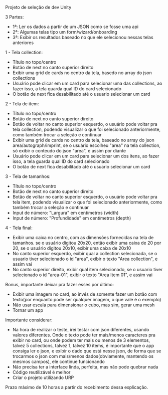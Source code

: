 Projeto de seleção de dev Unity

3 Partes:
- 1ª: Ler os dados a partir de um JSON como se fosse uma api
- 2ª: Algumas telas tipo um form/wizard/onboarding
- 3ª: Exibir os resultados baseado no que ele selecionou nessas telas anteriores

1 - Tela collection:
- Título no topo/centro
- Botão de next no canto superior direito
- Exibir uma grid de cards no centro da tela, basedo no array do json collections
- Usuário pode clicar em um card para selecionar uma das collections, ao fazer isso, a tela guarda qual ID do card selecionado
- O botão de next fica desabilitado até o usuario selecionar um card

2 - Tela de item:
- Título no topo/centro
- Botão de next no canto superior direito
- Botão de voltar no canto superior esquerdo, o usuário pode voltar pra tela collection, podendo visualizar o que foi selecionado anteriormente, como também trocar a seleção e continuar
- Exibir uma grid de cards no centro da tela, baseado no array do json area/autograph/imprint, se o usuário escolheu "area" na tela collection, só exibir o conteudo do json "area", e assim por diante
- Usuário pode clicar em um card para selecionar um dos itens, ao fazer isso, a tela guarda qual ID do card selecionado
- O botão de next fica desabilitado até o usuario selecionar um card

3 - Tela de tamanhos:
- Título no topo/centro
- Botão de next no canto superior direito
- Botão de voltar no canto superior esquerdo, o usuário pode voltar pra tela item, podendo visualizar o que foi selecionado anteriormente, como também trocar a seleção e continuar
- Input de número: "Largura" em centímetros (width)
- Input de número: "Profundidade" em centímetros (depth)

4 - Tela final:
- Exibir uma caixa no centro, com as dimensões fornecidas na tela de tamanhos. se o usuário digitou 20x20, então exibir uma caixa de 20 por 20, se o usuário digitou 20x10, exibir uma caixa de 20x10
- No canto superior esquerdo, exibir qual a collection selecionada, se o usuario tiver selecionado o id "area", exibir o texto "Area collection", e assim vai
- No canto superior direito, exibir qual item selecionado, se o usuario tiver selecionado o id "area-01", exibir o texto "Area Item 01", e assim vai

Bonus, importante deixar pra fazer esses por último:
- Exibir uma imagem no card, ao invés de somente fazer um botão com texto(por enquanto pode ser qualquer imagem, o que vale é o exemplo)
- Não usar escala para dimensionar o cubo, mas sim, gerar uma mesh
- Tornar um app

Importante considerar:
- Na hora de realizar o teste, irei testar com json diferentes, usando valores diferentes. Onde o texto pode ter mais/menos caracteres pra exibir no card, ou onde podem ter mais ou menos de 3 elementos, talvez 5 collections, talvez 1, talvez 10 items, é importante que o app consiga ler o json, e exibir o dado que está nesse json, de forma que se trocarmos o json com mais/menos dados(obviamente, mantendo os mesmos campos), ele continue funcionando
- Não precisa ter a interface linda, perfeita, mas não pode quebrar nada
- Código reutilizável é melhor
- Criar o projeto utilizando URP

Prazo máximo de 10 horas a partir do recebimento dessa explicação.